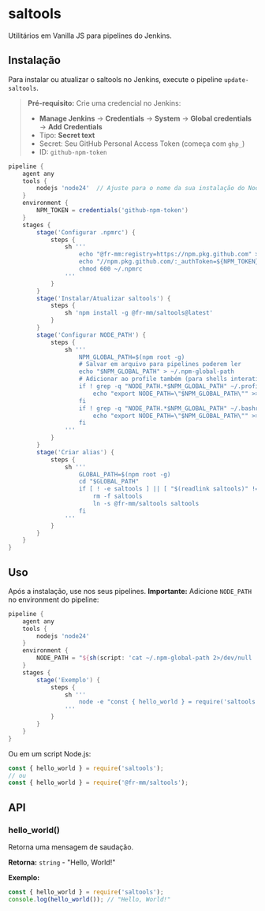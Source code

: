 # saltools

Utilitários em Vanilla JS para pipelines do Jenkins.

## Instalação

Para instalar ou atualizar o saltools no Jenkins, execute o pipeline `update-saltools`.

> **Pré-requisito:** Crie uma credencial no Jenkins:
> - **Manage Jenkins** → **Credentials** → **System** → **Global credentials** → **Add Credentials**
> - Tipo: **Secret text**
> - Secret: Seu GitHub Personal Access Token (começa com `ghp_`)
> - ID: `github-npm-token`

```groovy
pipeline {
    agent any
    tools {
        nodejs 'node24'  // Ajuste para o nome da sua instalação do Node.js
    }
    environment {
        NPM_TOKEN = credentials('github-npm-token')
    }
    stages {
        stage('Configurar .npmrc') {
            steps {
                sh '''
                    echo "@fr-mm:registry=https://npm.pkg.github.com" > ~/.npmrc
                    echo "//npm.pkg.github.com/:_authToken=${NPM_TOKEN}" >> ~/.npmrc
                    chmod 600 ~/.npmrc
                '''
            }
        }
        stage('Instalar/Atualizar saltools') {
            steps {
                sh 'npm install -g @fr-mm/saltools@latest'
            }
        }
        stage('Configurar NODE_PATH') {
            steps {
                sh '''
                    NPM_GLOBAL_PATH=$(npm root -g)
                    # Salvar em arquivo para pipelines poderem ler
                    echo "$NPM_GLOBAL_PATH" > ~/.npm-global-path
                    # Adicionar ao profile também (para shells interativos)
                    if ! grep -q "NODE_PATH.*$NPM_GLOBAL_PATH" ~/.profile 2>/dev/null; then
                        echo "export NODE_PATH=\"$NPM_GLOBAL_PATH\"" >> ~/.profile
                    fi
                    if ! grep -q "NODE_PATH.*$NPM_GLOBAL_PATH" ~/.bashrc 2>/dev/null; then
                        echo "export NODE_PATH=\"$NPM_GLOBAL_PATH\"" >> ~/.bashrc
                    fi
                '''
            }
        }
        stage('Criar alias') {
            steps {
                sh '''
                    GLOBAL_PATH=$(npm root -g)
                    cd "$GLOBAL_PATH"
                    if [ ! -e saltools ] || [ "$(readlink saltools)" != "@fr-mm/saltools" ]; then
                        rm -f saltools
                        ln -s @fr-mm/saltools saltools
                    fi
                '''
            }
        }
    }
}
```

## Uso

Após a instalação, use nos seus pipelines. **Importante:** Adicione `NODE_PATH` no environment do pipeline:

```groovy
pipeline {
    agent any
    tools {
        nodejs 'node24'
    }
    environment {
        NODE_PATH = "${sh(script: 'cat ~/.npm-global-path 2>/dev/null || npm root -g', returnStdout: true).trim()}"
    }
    stages {
        stage('Exemplo') {
            steps {
                sh '''
                    node -e "const { hello_world } = require('saltools'); console.log(hello_world());"
                '''
            }
        }
    }
}
```

Ou em um script Node.js:

```js
const { hello_world } = require('saltools');
// ou
const { hello_world } = require('@fr-mm/saltools');
```

## API

### hello_world()

Retorna uma mensagem de saudação.

**Retorna:** `string` - "Hello, World!"

**Exemplo:**
```js
const { hello_world } = require('saltools');
console.log(hello_world()); // "Hello, World!"
```
